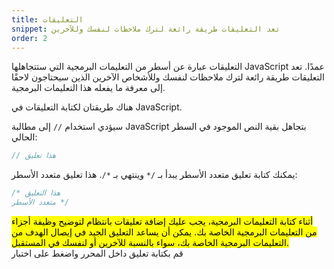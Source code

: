 ```yaml
---
title: التعليقات
snippet: تعد التعليقات طريقة رائعة لترك ملاحظات لنفسك وللآخرين
order: 2
---
```


التعليقات عبارة عن أسطر من التعليمات البرمجية التي ستتجاهلها JavaScript عمدًا.
تعد التعليقات طريقة رائعة لترك ملاحظات لنفسك وللأشخاص الآخرين الذين سيحتاجون
لاحقًا إلى معرفة ما يفعله هذا التعليمات البرمجية.

هناك طريقتان لكتابة التعليقات في JavaScript.

سيؤدي استخدام `//` إلى مطالبة JavaScript بتجاهل بقية النص الموجود في السطر
الحالي:

```js
// هذا تعليق
```

يمكنك كتابة تعليق متعدد الأسطر يبدأ بـ `/*` وينتهي بـ `*/`. هذا تعليق متعدد
الأسطر:

```js
/* هذا التعليق
متعدد الأسطر */
```

<mark>
أثناء كتابة التعليمات البرمجية، يجب عليك إضافة تعليقات بانتظام لتوضيح وظيفة
أجزاء من التعليمات البرمجية الخاصة بك. يمكن أن يساعد التعليق الجيد في إيصال
الهدف من التعليمات البرمجية الخاصة بك، سواء بالنسبة للآخرين أو لنفسك في
المستقبل.
</mark>

<div class="quiz">
قم بكتابة تعليق داخل المحرر واضغط على اختبار
</div>